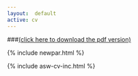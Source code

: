 ```yaml
---
layout:  default
active: cv
---
```


###[(click here to download the pdf version)](docs/asw-cv.pdf) 

{% include newpar.html %}

{% include asw-cv-inc.html %}
